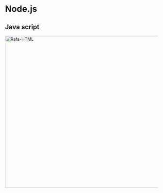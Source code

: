 # Node.js
## Java script
<img align="center" alt="Rafa-HTML" height="500" width="4000" src="https://media.istockphoto.com/id/523183831/vi/vec-to/bi%E1%BB%83u-t%C6%B0%E1%BB%A3ng-vector-c%E1%BB%A7a-l%C3%A1-ch%E1%BA%AFn-javascript-m%C3%A0u-cam-il-ph%E1%BA%B3ng-%C4%91%C6%A1n-gi%E1%BA%A3n-b%E1%BB%8B-c%C3%B4-l%E1%BA%ADp.jpg?s=612x612&w=0&k=20&c=dtvuH09kWsPman974-An3JUHHAPQXspU5XeZXCwev6g=">
